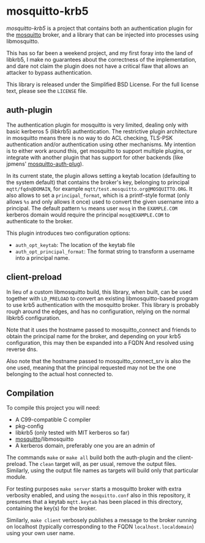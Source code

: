 mosquitto-krb5
==============

*mosquitto-krb5* is a project that contains both an authentication plugin for
the [mosquitto][] broker, and a library that can be injected into processes
using libmosquitto.

This has so far been a weekend project, and my first foray into the land of
libkrb5, I make no guarantees about the correctness of the implementation, and
dare not claim the plugin does not have a critical flaw that allows an attacker
to bypass authentication.

This library is released under the Simplified BSD License. For the full license
text, please see the `LICENSE` file.


auth-plugin
-----------

The authentication plugin for mosquitto is very limited, dealing only with basic
kerberos 5 (libkrb5) authentication. The restrictive plugin architecture in
mosquitto means there is no way to do ACL checking, TLS-PSK authentication
and/or authentication using other mechanisms. My intention is to either work
around this, get mosquitto to support multiple plugins, or integrate with
another plugin that has support for other backends (like jpmens'
[mosquitto-auth-plug][]).

In its current state, the plugin allows setting a keytab location (defaulting to
the system default) that contains the broker's key, belonging to principal
`mqtt/fqdn@DOMAIN`, for example `mqtt/test.mosquitto.org@MOSQUITTO.ORG`. It also
allows to set a `principal_format`, which is a printf-style format (only allows
`%s` and only allows it once) used to convert the given username into a
principal. The default pattern `%s` means user `mosq` in the `EXAMPLE.COM`
kerberos domain would require the principal `mosq@EXAMPLE.COM` to authenticate
to the broker.

This plugin introduces two configuration options:

 - `auth_opt_keytab`: The location of the keytab file
 - `auth_opt_principal_format`: The format string to transform a username into a
	   principal name.


client-preload
--------------

In lieu of a custom libmosquitto build, this library, when built, can be used
together with `LD_PRELOAD` to convert an existing libmosquitto-based program to
use krb5 authentication with the mosquitto broker. This library is probably
rough around the edges, and has no configuration, relying on the normal libkrb5
configuration.

Note that it uses the hostname passed to mosquitto_connect and friends to obtain
the principal name for the broker, and depending on your krb5 configuration,
this may then be expanded into a FQDN And resolved using reverse dns.

Also note that the hostname passed to mosquitto_connect_srv is also the one
used, meaning that the principal requested may not be the one belonging to the
actual host connected to.


Compilation
-----------

To compile this project you will need:

 - A C99-compatible C compiler
 - pkg-config
 - libkrb5 (only tested with MIT kerberos so far)
 - [mosquitto][]/libmosquitto
 - A kerberos domain, preferably one you are an admin of

The commands `make` or `make all` build both the auth-plugin and the
client-preload. The `clean` target will, as per usual, remove the output files.
Similarly, using the output file names as targets will build only that
particular module.

For testing purposes `make server` starts a mosquitto broker with extra
verbosity enabled, and using the `mosquitto.conf` also in this repository, it
presumes that a keytab `mqtt.keytab` has been placed in this directory,
containing the key(s) for the broker.

Similarly, `make client` verbosely publishes a message to the broker running on
localhost (typically corresponding to the FQDN `localhost.localdomain`) using
your own user name.

[mosquitto]: http://mosquitto.org
[mosquitto-auth-plug]: https://github.com/jpmens/mosquitto-auth-plug
